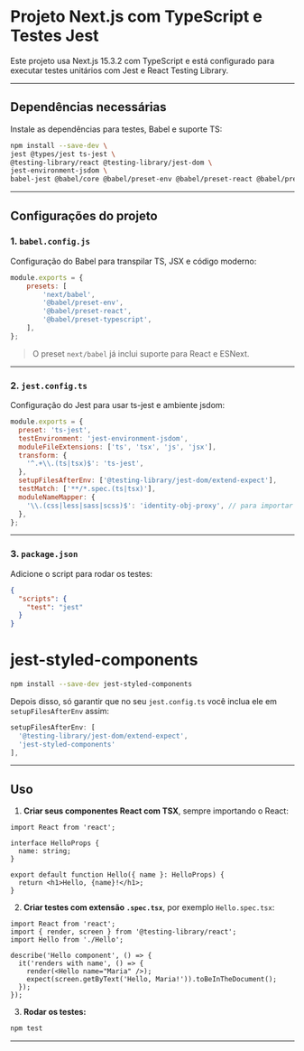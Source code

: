 # Projeto Next.js com TypeScript e Testes Jest

Este projeto usa Next.js 15.3.2 com TypeScript e está configurado para executar testes unitários com Jest e React Testing Library.

---

## Dependências necessárias

Instale as dependências para testes, Babel e suporte TS:

```bash
npm install --save-dev \
jest @types/jest ts-jest \
@testing-library/react @testing-library/jest-dom \
jest-environment-jsdom \
babel-jest @babel/core @babel/preset-env @babel/preset-react @babel/preset-typescript
````

---

## Configurações do projeto

### 1. `babel.config.js`

Configuração do Babel para transpilar TS, JSX e código moderno:

```js
module.exports = {
    presets: [
        'next/babel',
        '@babel/preset-env',
        '@babel/preset-react',
        '@babel/preset-typescript',
    ],
};
```

> O preset `next/babel` já inclui suporte para React e ESNext.

---

### 2. `jest.config.ts`

Configuração do Jest para usar ts-jest e ambiente jsdom:

```js
module.exports = {
  preset: 'ts-jest',
  testEnvironment: 'jest-environment-jsdom',
  moduleFileExtensions: ['ts', 'tsx', 'js', 'jsx'],
  transform: {
    '^.+\\.(ts|tsx)$': 'ts-jest',
  },
  setupFilesAfterEnv: ['@testing-library/jest-dom/extend-expect'],
  testMatch: ['**/*.spec.(ts|tsx)'],
  moduleNameMapper: {
    '\\.(css|less|sass|scss)$': 'identity-obj-proxy', // para importar estilos no teste (opcional)
  },
};
```

---

### 3. `package.json`

Adicione o script para rodar os testes:

```json
{
  "scripts": {
    "test": "jest"
  }
}
```

# **jest-styled-components**

```bash
npm install --save-dev jest-styled-components
```

Depois disso, só garantir que no seu `jest.config.ts` você inclua ele em `setupFilesAfterEnv` assim:

```js
setupFilesAfterEnv: [
  '@testing-library/jest-dom/extend-expect',
  'jest-styled-components'
],
```

---

## Uso

1. **Criar seus componentes React com TSX**, sempre importando o React:

```tsx
import React from 'react';

interface HelloProps {
  name: string;
}

export default function Hello({ name }: HelloProps) {
  return <h1>Hello, {name}!</h1>;
}
```

2. **Criar testes com extensão `.spec.tsx`**, por exemplo `Hello.spec.tsx`:

```tsx
import React from 'react';
import { render, screen } from '@testing-library/react';
import Hello from './Hello';

describe('Hello component', () => {
  it('renders with name', () => {
    render(<Hello name="Maria" />);
    expect(screen.getByText('Hello, Maria!')).toBeInTheDocument();
  });
});
```

3. **Rodar os testes:**

```bash
npm test
```

---
